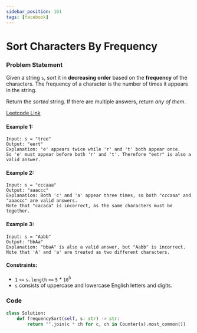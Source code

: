 ```yaml
---
sidebar_position: 161
tags: [facebook]
---
```


# Sort Characters By Frequency

### Problem Statement

Given a string `s`, sort it in **decreasing order** based on the **frequency** of the characters. The frequency of a character is the number of times it appears in the string.

Return the _sorted_ string. If there are multiple answers, return _any of them_.

[Leetcode Link](https://leetcode.com/problems/sort-characters-by-frequency)

#### Example 1:

```
Input: s = "tree"
Output: "eert"
Explanation: 'e' appears twice while 'r' and 't' both appear once.
So 'e' must appear before both 'r' and 't'. Therefore "eetr" is also a valid answer.
```

#### Example 2:

```
Input: s = "cccaaa"
Output: "aaaccc"
Explanation: Both 'c' and 'a' appear three times, so both "cccaaa" and "aaaccc" are valid answers.
Note that "cacaca" is incorrect, as the same characters must be together.
```

#### Example 3:

```
Input: s = "Aabb"
Output: "bbAa"
Explanation: "bbaA" is also a valid answer, but "Aabb" is incorrect.
Note that 'A' and 'a' are treated as two different characters.
```

#### Constraints:

- `1` `<=` `s.length` `<=` `5` \* `10`<sup>5</sup>
- `s` consists of uppercase and lowercase English letters and digits.

### Code

```python title="Python"
class Solution:
    def frequencySort(self, s: str) -> str:
        return "".join(c * ch for c, ch in Counter(s).most_common())

```
